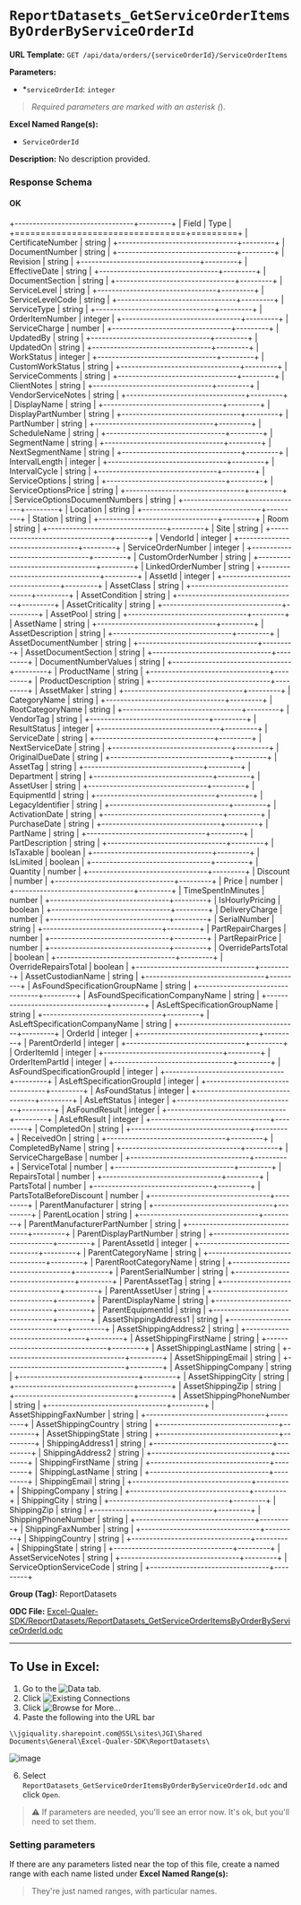 # `ReportDatasets_GetServiceOrderItemsByOrderByServiceOrderId`

**URL Template:**
`GET /api/data/orders/{serviceOrderId}/ServiceOrderItems`

**Parameters:**
- *`serviceOrderId`: `integer`


> *Required parameters are marked with an asterisk (*).

**Excel Named Range(s):**
- `ServiceOrderId`


**Description:**
No description provided.

### Response Schema

#### OK

+---------------------------------+---------+
| Field                           | Type    |
+=================================+=========+
| CertificateNumber               | string  |
+---------------------------------+---------+
| DocumentNumber                  | string  |
+---------------------------------+---------+
| Revision                        | string  |
+---------------------------------+---------+
| EffectiveDate                   | string  |
+---------------------------------+---------+
| DocumentSection                 | string  |
+---------------------------------+---------+
| ServiceLevel                    | string  |
+---------------------------------+---------+
| ServiceLevelCode                | string  |
+---------------------------------+---------+
| ServiceType                     | string  |
+---------------------------------+---------+
| OrderItemNumber                 | integer |
+---------------------------------+---------+
| ServiceCharge                   | number  |
+---------------------------------+---------+
| UpdatedBy                       | string  |
+---------------------------------+---------+
| UpdatedOn                       | string  |
+---------------------------------+---------+
| WorkStatus                      | integer |
+---------------------------------+---------+
| CustomWorkStatus                | string  |
+---------------------------------+---------+
| ServiceComments                 | string  |
+---------------------------------+---------+
| ClientNotes                     | string  |
+---------------------------------+---------+
| VendorServiceNotes              | string  |
+---------------------------------+---------+
| DisplayName                     | string  |
+---------------------------------+---------+
| DisplayPartNumber               | string  |
+---------------------------------+---------+
| PartNumber                      | string  |
+---------------------------------+---------+
| ScheduleName                    | string  |
+---------------------------------+---------+
| SegmentName                     | string  |
+---------------------------------+---------+
| NextSegmentName                 | string  |
+---------------------------------+---------+
| IntervalLength                  | integer |
+---------------------------------+---------+
| IntervalCycle                   | string  |
+---------------------------------+---------+
| ServiceOptions                  | string  |
+---------------------------------+---------+
| ServiceOptionsPrice             | string  |
+---------------------------------+---------+
| ServiceOptionsDocumentNumbers   | string  |
+---------------------------------+---------+
| Location                        | string  |
+---------------------------------+---------+
| Station                         | string  |
+---------------------------------+---------+
| Room                            | string  |
+---------------------------------+---------+
| Site                            | string  |
+---------------------------------+---------+
| VendorId                        | integer |
+---------------------------------+---------+
| ServiceOrderNumber              | integer |
+---------------------------------+---------+
| CustomOrderNumber               | string  |
+---------------------------------+---------+
| LinkedOrderNumber               | string  |
+---------------------------------+---------+
| AssetId                         | integer |
+---------------------------------+---------+
| AssetClass                      | string  |
+---------------------------------+---------+
| AssetCondition                  | string  |
+---------------------------------+---------+
| AssetCriticality                | string  |
+---------------------------------+---------+
| AssetPool                       | string  |
+---------------------------------+---------+
| AssetName                       | string  |
+---------------------------------+---------+
| AssetDescription                | string  |
+---------------------------------+---------+
| AssetDocumentNumber             | string  |
+---------------------------------+---------+
| AssetDocumentSection            | string  |
+---------------------------------+---------+
| DocumentNumberValues            | string  |
+---------------------------------+---------+
| ProductName                     | string  |
+---------------------------------+---------+
| ProductDescription              | string  |
+---------------------------------+---------+
| AssetMaker                      | string  |
+---------------------------------+---------+
| CategoryName                    | string  |
+---------------------------------+---------+
| RootCategoryName                | string  |
+---------------------------------+---------+
| VendorTag                       | string  |
+---------------------------------+---------+
| ResultStatus                    | integer |
+---------------------------------+---------+
| ServiceDate                     | string  |
+---------------------------------+---------+
| NextServiceDate                 | string  |
+---------------------------------+---------+
| OriginalDueDate                 | string  |
+---------------------------------+---------+
| AssetTag                        | string  |
+---------------------------------+---------+
| Department                      | string  |
+---------------------------------+---------+
| AssetUser                       | string  |
+---------------------------------+---------+
| EquipmentId                     | string  |
+---------------------------------+---------+
| LegacyIdentifier                | string  |
+---------------------------------+---------+
| ActivationDate                  | string  |
+---------------------------------+---------+
| PurchaseDate                    | string  |
+---------------------------------+---------+
| PartName                        | string  |
+---------------------------------+---------+
| PartDescription                 | string  |
+---------------------------------+---------+
| IsTaxable                       | boolean |
+---------------------------------+---------+
| IsLimited                       | boolean |
+---------------------------------+---------+
| Quantity                        | number  |
+---------------------------------+---------+
| Discount                        | number  |
+---------------------------------+---------+
| Price                           | number  |
+---------------------------------+---------+
| TimeSpentInMinutes              | number  |
+---------------------------------+---------+
| IsHourlyPricing                 | boolean |
+---------------------------------+---------+
| DeliveryCharge                  | number  |
+---------------------------------+---------+
| SerialNumber                    | string  |
+---------------------------------+---------+
| PartRepairCharges               | number  |
+---------------------------------+---------+
| PartRepairPrice                 | number  |
+---------------------------------+---------+
| OverridePartsTotal              | boolean |
+---------------------------------+---------+
| OverrideRepairsTotal            | boolean |
+---------------------------------+---------+
| AssetCustodianName              | string  |
+---------------------------------+---------+
| AsFoundSpecificationGroupName   | string  |
+---------------------------------+---------+
| AsFoundSpecificationCompanyName | string  |
+---------------------------------+---------+
| AsLeftSpecificationGroupName    | string  |
+---------------------------------+---------+
| AsLeftSpecificationCompanyName  | string  |
+---------------------------------+---------+
| OrderId                         | integer |
+---------------------------------+---------+
| ParentOrderId                   | integer |
+---------------------------------+---------+
| OrderItemId                     | integer |
+---------------------------------+---------+
| OrderItemPartId                 | integer |
+---------------------------------+---------+
| AsFoundSpecificationGroupId     | integer |
+---------------------------------+---------+
| AsLeftSpecificationGroupId      | integer |
+---------------------------------+---------+
| AsFoundStatus                   | integer |
+---------------------------------+---------+
| AsLeftStatus                    | integer |
+---------------------------------+---------+
| AsFoundResult                   | integer |
+---------------------------------+---------+
| AsLeftResult                    | integer |
+---------------------------------+---------+
| CompletedOn                     | string  |
+---------------------------------+---------+
| ReceivedOn                      | string  |
+---------------------------------+---------+
| CompletedByName                 | string  |
+---------------------------------+---------+
| ServiceChargeBase               | number  |
+---------------------------------+---------+
| ServiceTotal                    | number  |
+---------------------------------+---------+
| RepairsTotal                    | number  |
+---------------------------------+---------+
| PartsTotal                      | number  |
+---------------------------------+---------+
| PartsTotalBeforeDiscount        | number  |
+---------------------------------+---------+
| ParentManufacturer              | string  |
+---------------------------------+---------+
| ParentLocation                  | string  |
+---------------------------------+---------+
| ParentManufacturerPartNumber    | string  |
+---------------------------------+---------+
| ParentDisplayPartNumber         | string  |
+---------------------------------+---------+
| ParentAssetId                   | integer |
+---------------------------------+---------+
| ParentCategoryName              | string  |
+---------------------------------+---------+
| ParentRootCategoryName          | string  |
+---------------------------------+---------+
| ParentSerialNumber              | string  |
+---------------------------------+---------+
| ParentAssetTag                  | string  |
+---------------------------------+---------+
| ParentAssetUser                 | string  |
+---------------------------------+---------+
| ParentDisplayName               | string  |
+---------------------------------+---------+
| ParentEquipmentId               | string  |
+---------------------------------+---------+
| AssetShippingAddress1           | string  |
+---------------------------------+---------+
| AssetShippingAddress2           | string  |
+---------------------------------+---------+
| AssetShippingFirstName          | string  |
+---------------------------------+---------+
| AssetShippingLastName           | string  |
+---------------------------------+---------+
| AssetShippingEmail              | string  |
+---------------------------------+---------+
| AssetShippingCompany            | string  |
+---------------------------------+---------+
| AssetShippingCity               | string  |
+---------------------------------+---------+
| AssetShippingZip                | string  |
+---------------------------------+---------+
| AssetShippingPhoneNumber        | string  |
+---------------------------------+---------+
| AssetShippingFaxNumber          | string  |
+---------------------------------+---------+
| AssetShippingCountry            | string  |
+---------------------------------+---------+
| AssetShippingState              | string  |
+---------------------------------+---------+
| ShippingAddress1                | string  |
+---------------------------------+---------+
| ShippingAddress2                | string  |
+---------------------------------+---------+
| ShippingFirstName               | string  |
+---------------------------------+---------+
| ShippingLastName                | string  |
+---------------------------------+---------+
| ShippingEmail                   | string  |
+---------------------------------+---------+
| ShippingCompany                 | string  |
+---------------------------------+---------+
| ShippingCity                    | string  |
+---------------------------------+---------+
| ShippingZip                     | string  |
+---------------------------------+---------+
| ShippingPhoneNumber             | string  |
+---------------------------------+---------+
| ShippingFaxNumber               | string  |
+---------------------------------+---------+
| ShippingCountry                 | string  |
+---------------------------------+---------+
| ShippingState                   | string  |
+---------------------------------+---------+
| AssetServiceNotes               | string  |
+---------------------------------+---------+
| ServiceOptionServiceCode        | string  |
+---------------------------------+---------+

**Group (Tag):**
ReportDatasets

**ODC File:**
[Excel-Qualer-SDK/ReportDatasets/ReportDatasets_GetServiceOrderItemsByOrderByServiceOrderId.odc](https://github.com/Johnson-Gage-Inspection-Inc/qualer-sdk-odc/blob/main/Excel-Qualer-SDK/ReportDatasets/ReportDatasets_GetServiceOrderItemsByOrderByServiceOrderId.odc)

---

To Use in Excel:
---

1. Go to the ![`Data`](https://github.com/user-attachments/assets/da437a70-57b3-4c5b-bb01-4910ece19ed1)
 tab.
3. Click ![Existing Connections](https://github.com/user-attachments/assets/a2f1ed67-b2e0-4c23-ac90-68c870e60289)
4. Click ![`Browse for More...`](https://github.com/user-attachments/assets/8e698494-6865-41e7-b6fa-043aea81809a)
5. Paste the following into the URL bar
```
\\jgiquality.sharepoint.com@SSL\sites\JGI\Shared Documents\General\Excel-Qualer-SDK\ReportDatasets\
```

![image](https://github.com/user-attachments/assets/1e1a8d87-0377-446d-aaf5-d78562991db3)

6. Select `ReportDatasets_GetServiceOrderItemsByOrderByServiceOrderId.odc` and click `Open`.

> ⚠️ If parameters are needed, you'll see an error now. It's ok, but you'll need to set them.

### Setting parameters
If there are any parameters listed near the top of this file, create a named range with each name listed under **Excel Named Range(s):**
> They're just named ranges, with particular names.

